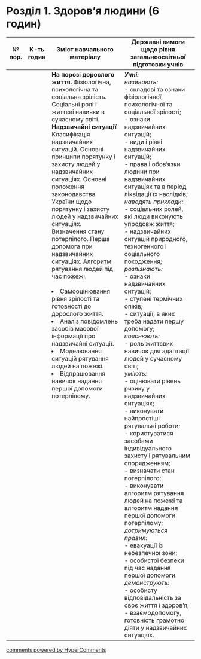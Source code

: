 <div id="hypercomments_widget" class="js-hypercomments-widget invisible"></div>

# Розділ 1. Здоров’я людини (6 годин)

<table>
  <tr>
    <td width="10%" align="center"><b>№ пор.</b></td>
    <td width="10%" align="center"><b>К-ть годин</b></td>
    <td width="40%" align="center"><b>Зміст навчального матеріалу</b></td>
    <td width="40%" align="center"><b>Державні вимоги щодо рівня загальноосвітньої підготовки учнів</b></td>
  </tr>
<tbody>
  <tr>
<td width="10%" style="vertical-align:top !important;"></td>
<td width="10%" style="vertical-align:top !important;"></td>
    <td width="40%" style="vertical-align:top !important;">
<b>На порозі дорослого життя. </b>
Фізіологічна, психологічна та соціальна зрілість.<br> 
Соціальні ролі і життєві навички в сучасному світі.<br>
<b>Надзвичайні ситуації</b><br>
Класифікація надзвичайних ситуацій. Основні принципи порятунку і захисту людей у надзвичайних ситуаціях. Основні положення законодавства України щодо порятунку і захисту людей у надзвичайних ситуаціях.<br>
Визначення стану потерпілого.   Перша допомога при надзвичайних ситуаціях. Алгоритм рятування людей під час пожежі. <br>
<br>
<li>Самооцінювання рівня зрілості та готовності до дорослого життя.</li>
<li>Аналіз повідомлень засобів масової інформації про надзвичайні ситуації.</li>
<li>Моделювання ситуацій рятування людей на пожежі.</li>
<li>Відпрацювання навичок надання першої   допомоги потерпілому.</li>
</td>
    <td width="40%" style="vertical-align:top !important;">
<i><b>Учні:</b></i><br>
<i>називають: </i><br>
- складові та ознаки фізіологічної, психологічної та соціальної зрілості; <br>
- ознаки надзвичайних ситуацій; <br>
- види і рівні надзвичайних ситуацій; <br>
- права і обов’язки людини при надзвичайних ситуаціях та в період ліквідації їх наслідків;<br>
<i>наводять приклади: </i><br>
- соціальних ролей, які люди виконують упродовж життя;  <br>
- надзвичайних ситуацій природного, техногенного і соціального походження;<br>
<i>розпізнають: </i><br>
- ознаки  надзвичайних ситуацій; <br>
- ступені термічних опіків; <br>
- ситуації, в яких треба надати першу допомогу;<br>
<i>пояснюють:</i><br>
- роль життєвих навичок для адаптації людей у сучасному світі;<br>
<i>уміють: </i><br>
- оцінювати рівень ризику у надзвичайних ситуаціях; <br>
- виконувати найпростіші рятувальні роботи; <br>
- користуватися засобами індивідуального захисту і рятувальним спорядженням; <br>
- визначати стан потерпілого; <br>
- виконувати алгоритм рятування людей на пожежі та алгоритм надання першої  допомоги потерпілому;<br>
<i>дотримуються правил: </i><br>
- евакуації із небезпечної зони; <br>
- особистої безпеки під час надання першої  допомоги.<br>
<i>демонструють:</i><br>
- особисту відповідальність за своє життя і здоров’я; <br>
- взаємодопомогу, готовність грамотно діяти у надзвичайних ситуаціях.</td>
  </tr>
</tbody>
</table>

<div class="js-hypercomments-container">
<a href="http://hypercomments.com" class="hc-link" title="comments widget">comments powered by HyperComments</a>
</div>